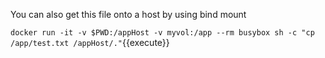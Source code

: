 You can also get this file onto a host by using bind mount 

`docker run -it -v $PWD:/appHost -v myvol:/app --rm busybox sh -c "cp /app/test.txt /appHost/."`{{execute}}

